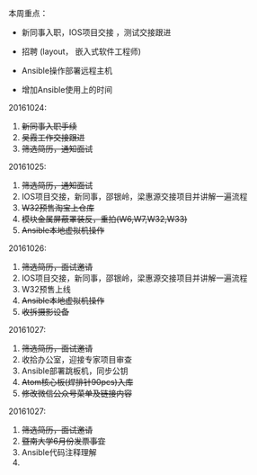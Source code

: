 本周重点：

* 新同事入职，IOS项目交接 ，测试交接跟进

* 招聘 \(layout， 嵌入式软件工程师\)

* Ansible操作部署远程主机

* 增加Ansible使用上的时间


20161024:

1. ~~新同事入职手续~~
2. ~~吴霞工作交接跟进~~
3. ~~筛选简历，通知面试~~

20161025:

1. ~~筛选简历，通知面试~~
2. IOS项目交接，新同事，邵银岭，梁惠源交接项目并讲解一遍流程 
3. ~~W32预售淘宝上仓库~~
4. ~~模块金属屏蔽罩装反，重拍\(W6,W7,W32,W33\)~~
5. ~~Ansible本地虚拟机操作~~

20161026:

1. ~~筛选简历，面试邀请~~
2. IOS项目交接，新同事，邵银岭，梁惠源交接项目并讲解一遍流程
3. W32预售上线 
4. ~~Ansible本地虚拟机操作~~
5. ~~收拆摄影设备~~

20161027:

1. ~~筛选简历，面试邀请~~
2. 收拾办公室，迎接专家项目审查
3. Ansible部署跳板机，同步公钥
4. ~~Atom核心板\(焊排针90pcs\)入库~~
5. ~~修改微信公众号菜单及链接内容~~

20161027:

1. ~~筛选简历，面试邀请~~
2. ~~暨南大学6月份发票事宜~~
3. Ansible代码注释理解
4. 

